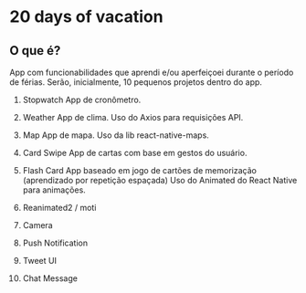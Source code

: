 # 20 days of vacation

## O que é?
App com funcionabilidades que aprendi e/ou aperfeiçoei durante o período de férias. Serão, inicialmente, 10 pequenos projetos dentro do app.

1. Stopwatch
App de cronômetro.

2. Weather
App de clima.
Uso do Axios para requisições API.

3. Map
App de mapa.
Uso da lib react-native-maps.

4. Card Swipe
App de cartas com base em gestos do usuário.

5. Flash Card
App baseado em jogo de cartões de memorização (aprendizado por repetição espaçada)
Uso do Animated do React Native para animações.


6. Reanimated2 / moti
7. Camera
8. Push Notification
9. Tweet UI
10. Chat Message

